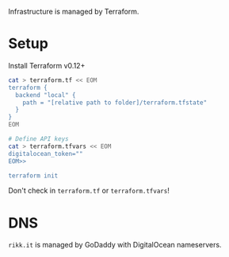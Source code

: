 Infrastructure is managed by Terraform.

# Setup

Install Terraform v0.12+

```bash
cat > terraform.tf << EOM
terraform {
  backend "local" {
    path = "[relative path to folder]/terraform.tfstate"
  }
}
EOM

# Define API keys
cat > terraform.tfvars << EOM
digitalocean_token=""
EOM>>

terraform init
```

Don't check in `terraform.tf` or `terraform.tfvars`!

# DNS

`rikk.it` is managed by GoDaddy with DigitalOcean nameservers.


